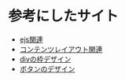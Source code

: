 # 参考にしたサイト
- [ejs関連](https://enlyt.co.jp/blog/node-js-2)
- [コンテンツレイアウト関連](https://www.site-convert.com/archives/2063)
- [divの枠デザイン](https://saruwakakun.com/html-css/reference/box)
- [ボタンのデザイン](https://dubdesign.net/download/html-css/button-design)